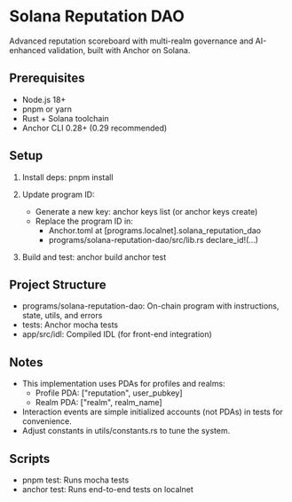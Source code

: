 # Solana Reputation DAO

Advanced reputation scoreboard with multi-realm governance and AI-enhanced validation, built with Anchor on Solana.

## Prerequisites

- Node.js 18+
- pnpm or yarn
- Rust + Solana toolchain
- Anchor CLI 0.28+ (0.29 recommended)

## Setup

1. Install deps:
   pnpm install

2. Update program ID:

   - Generate a new key: anchor keys list (or anchor keys create)
   - Replace the program ID in:
     - Anchor.toml at [programs.localnet].solana_reputation_dao
     - programs/solana-reputation-dao/src/lib.rs declare_id!(...)

3. Build and test:
   anchor build
   anchor test

## Project Structure

- programs/solana-reputation-dao: On-chain program with instructions, state, utils, and errors
- tests: Anchor mocha tests
- app/src/idl: Compiled IDL (for front-end integration)

## Notes

- This implementation uses PDAs for profiles and realms:
  - Profile PDA: ["reputation", user_pubkey]
  - Realm PDA: ["realm", realm_name]
- Interaction events are simple initialized accounts (not PDAs) in tests for convenience.
- Adjust constants in utils/constants.rs to tune the system.

## Scripts

- pnpm test: Runs mocha tests
- anchor test: Runs end-to-end tests on localnet
